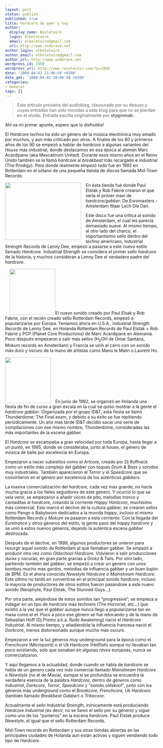 ```yaml
---
layout: post
status: publish
published: true
title: Hardcore de ayer y hoy
author:
  display_name: Booletaire
  login: elboletaire
  email: elboletaire@gmail.com
  url: http://www.underave.net
author_login: elboletaire
author_email: elboletaire@gmail.com
author_url: http://www.underave.net
wordpress_id: 1950
wordpress_url: http://www.racotecnic.com/?p=1950
date: '2009-04-02 21:06:58 +0200'
date_gmt: '2009-04-02 20:06:58 +0200'
categories:
- General
tags: []
---
```


> Este artículo proviene del audioblog, clausurado por su desuso y cuyas entradas han sido movidas a este blog para que no se pierdan en el olvido.
Entrada escrita originalmente por **stygmmah**.

Ahí va mi primer apunte, espero que lo disfrutéis!

El <em>Hardcore techno</em> ha sido un género de la música electrónica muy amado por muchos, y aun más criticado por otros. A finales de los 80 y primeros años de los 90 se empezó a hablar de <em>hardcore</em> a algunas variantes del <em>House</em> más industrial, donde destacamos en esa época al alemán Marc Acardipane (aka Mescalinum United). Durante esos mismo años en el Reino Unido también se le llamó <em>hardcore</em> al <em>breakbeat</em> más recargado e industrial (The Prodigy). Pero donde realmente empezó todo fue en 1992 en Rotterdam en el sótano de una pequeña tienda de discos llamada Mid-Town Records:

<a href="http://www.racotecnic.com/wp-content/uploads/2009/04/midtown_exterior.jpg"><img class="alignnone size-full wp-image-1956" style="float: left; margin-right: 15px;" title="midtown_exterior" src="http://www.racotecnic.com/wp-content/uploads/2009/04/midtown_exterior.jpg" alt="" width="250" height="188" /></a>En ésta tienda fué donde Paul Elstak y Rob Fabrie crearon el que sería el primer maxi de <em>hardcore/gabber</em>: De Euromasters - Amsterdam Waar Lech Die Dan.

Este disco fue una crítica al sonido de Amsterdam, el cual les parecía demasiado suave. Al mismo tiempo, al otro lado del charco, el importantísimo sello dentro del <em>techno</em> americano, Industrial Strength Records de Lenny Dee, empezó a pasarse a este nuevo estilo llamado <em>Hardcore</em>. Industrial Strength se considera el primer sello <em>hardcore</em> de la historia, y muchos consideran a Lenny Dee el verdadero padre del <em>hardcore</em>.

<a href="http://www.racotecnic.com/wp-content/uploads/2009/04/industrialstrength-150x150.jpg"><img class="alignright size-full wp-image-1955" style="margin-left: 15px;" title="industrialstrength-150x150" src="http://www.racotecnic.com/wp-content/uploads/2009/04/industrialstrength-150x150.jpg" alt="" width="150" height="150" /></a>El nuevo sonido creado por Paul Elsak y Rob Fabrie, con el recién creado sello Rotterdam Records, empezó a popularizarse por Europa. Teníamos ahora en U.S.A., Industrial Strength Records de Lenny Dee, en Holanda Rotterdam Records de Paul Elstak + Rob Fabrie y PCP (Planet Core Productions) de Marc Acardipane en Alemania. Poco después empezaron a salir más sellos (H<sub>2</sub>OH de Omar Santana, Mokum records en Amsterdam) y Francia se unió al carro con un sonido más duro y oscuro de la mano de artistas como Manu le Malin o Laurent Ho.

<a href="http://www.racotecnic.com/wp-content/uploads/2009/04/thunderdome01coverfrontxv9-150x150.jpg"><img class="alignleft size-full wp-image-1957" style="margin-right: 15px;" title="thunderdome01coverfrontxv9-150x150" src="http://www.racotecnic.com/wp-content/uploads/2009/04/thunderdome01coverfrontxv9-150x150.jpg" alt="" width="150" height="150" /></a>En junio de 1992, se organizó en Holanda una fiesta de fin de curso a gran escala en la cual se quiso mostrar a la gente el <em>hardcore gabber</em>. Organizada por el grupo ID&amp;T, esta fiesta se llamó Thunderdome: The Final exam, y debido a su éxito se fue repitiendo periódicamente. Un año mas tarde ID&amp;T decidió sacar una serie de compilaciones con ese mismo nombre, Thunderdome, consideradas las más importantes de la escena gabber.

El <em>Hardcore</em> se escampaba a gran velocidad por toda Europa, hasta llegar a un punto, en 1995, donde se consideraba, junto al <em>house</em>, el género de música de baile por excelencia en Europa.

Empezaron a nacer subestilos como el <em>Artcore</em>, creado por Dj Ruffneck como un estilo más complejo del gabber con toques <em>Drum &amp; Bass</em> y sonidos muy industriales. También aparecieron el <em>Terror</em> y el <em>Speedcore</em> que se convirtieron en el género por excelencia de los auténticos <em>gabbers</em>.

La masiva comercialización del <em>hardcore</em>, cada vez más grande, no hacía mucha gracia a los fieles seguidores de este género. Y ocurrió lo que se veía venir, se empezaron a añadir voces de pito, melodías <em>trance</em> y cantaditas al <em>hardcore</em>, creando la corriente <em>Happy Hardcore</em>, muchísimo más comercial. Esto marcó el declive de la cultura gabber, se crearon sellos como Pengo o Babyboom dedicados a la movida <em>happy</em>, incluso el mismo Rotterdam Records y Mokum se pasaron a esta corriente. Con la llegada del <em>Eurotrance</em> y otros géneros del estilo, la gente pasó del <em>happy hardcore</em> y se unió a estos nuevos géneros, dejando la auténtica escena <em>gabber</em> destrozada.

Después de el declive, en 1999, algunos productores se unieron para resurgir aquel sonido de Rotterdam al que llamaban gabber. Se empezó a producir otra vez como <em>Oldschool Hardcore</em>. Volvieron a salir producciones duras y oscuras, en gran parte gracias a Drokz &amp; Tails. Por otro lado, partiendo también del <em>gabber</em>, se empezó a crear un genero con unos bombos mucho mas gordos, melodías de influencia gabber y un buen bajón de BPM. Es el ahora conocido <em>Newstyle Hardcore</em> o <em>Mainstream Hardcore</em>. Este último no tardó en convertirse en el principal sonido <em>hardcore</em>, incluso la mayoría de productores de otros estilos fueron pasándose a este nuevo sonido (Neophyte, Paul Elstak, The Stunned Guys...).

Por otra parte, alejándose de estos sonidos tan "progressive", se empieza a indagar en un tipo de <em>hardcore</em> más technero (The Horrorist, etc...) que existió a la vez que el <em>gabber</em> aunque nunca llego a popularizarse tan en masa como el el. Poco a poco ese género se fue retocando y de la mano de Sebastian Hoff (Dj Promo a.k.a. Rude Awakening) nació el <em>Hardcore Industrial</em>. Al mismo tiempo, y añadiéndole la influencia francesa nació el <em>Darkcore</em>, menos distorsionado aunque mucho más oscuro.

Empezaron a ver la luz géneros muy underground para la época como el <em>Frenchcore</em> (Micropoint) o el Uk Hardcore (Hellfish) aunque no llevaban tan poco existiendo, solo que sonaban en algunas <em>raves</em> europeas, nunca se comercializaron.

Y aquí llegamos a la actualidad, donde cuando se habla de <em>hardcore</em> se habla de un genero cada vez más comercial llamado <em>Mainstream Hardcore</em> o <em>Newstyle</em> (no el de Masía), aunque sí se profundiza se encuentra la verdadera esencia de la palabra <em>Hardcore</em>, dentro de géneros como <em>Industrial</em>, <em>Darkcore</em>, <em>Terror</em>, <em>Speedcore</em> y "sonido oldskool", junto con los géneros más underground como el <em>Breakcore</em>, <em>Frenchcore</em>, <em>Uk Hardcore</em> (también llamado <em>Breakbeat Gabber</em>) o <em>Tribecore</em>.

Actualmente el sello Industrial Strength, irónicamente está produciendo <em>Hardcore Industrial</em> (es decir, no se llamó el sello por su género) y sigue como uno de los "punteros" en la escena <em>hardcore</em>. Paul Elstak produce <em>Newstyle</em>, al igual que el sello Rotterdam Records.

Mid-Town records en Rotterdam y sus otras tiendas abiertas en las principales ciudades de Holanda aun están activas y siguen vendiendo todo tipo de <em>Hardcore</em>.
